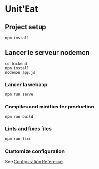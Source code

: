 # Unit'Eat

## Project setup
```
npm install

```

## Lancer le serveur nodemon
```
cd backend
npm install
nodemon app.js

```

### Lancer la webapp
```
npm run serve
```

### Compiles and minifies for production
```
npm run build
```

### Lints and fixes files
```
npm run lint
```

### Customize configuration
See [Configuration Reference](https://cli.vuejs.org/config/).
